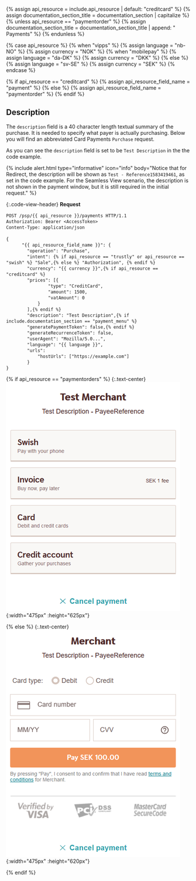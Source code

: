 {% assign api_resource = include.api_resource | default: "creditcard" %}
{% assign documentation_section_title = documentation_section | capitalize %}
{% unless api_resource == "paymentorder" %}
  {% assign documentation_section_title = documentation_section_title | append: " Payments" %}
{% endunless %}

{% case api_resource %}
{% when "vipps" %}
  {% assign language = "nb-NO" %}
  {% assign currency = "NOK" %}
{% when "mobilepay" %}
  {% assign language = "da-DK" %}
  {% assign currency = "DKK" %}
{% else %}
  {% assign language = "sv-SE" %}
  {% assign currency = "SEK" %}
{% endcase %}

{% if api_resource == "creditcard" %}
    {% assign api_resource_field_name = "payment" %}
{% else %}
    {% assign api_resource_field_name = "paymentorder" %}
{% endif %}

## Description

The `description` field is a 40 character length textual summary of the
purchase. It is needed to specify what payer is actually purchasing. Below you
will find an abbreviated Card Payments `Purchase` request.

As you can see the `description` field is set to be `Test Description`
in the the code example.

{% include alert.html type="informative" icon="info" body="Notice that for Redirect,
the description will be shown as `Test - Reference1583419461`, as set
in the code example. For the Seamless View scenario, the description is not
shown in the payment window, but it is still required in the initial request."
%}

{:.code-view-header}
**Request**

```http
POST /psp/{{ api_resource }}/payments HTTP/1.1
Authorization: Bearer <AccessToken>
Content-Type: application/json

{
      "{{ api_resource_field_name }}": {
        "operation": "Purchase",
        "intent": {% if api_resource == "trustly" or api_resource == "swish" %} "Sale",{% else %} "Authorization", {% endif %}
        "currency": "{{ currency }}",{% if api_resource == "creditcard" %}
        "prices": [{
                "type": "CreditCard",
                "amount": 1500,
                "vatAmount": 0
            }
        ],{% endif %}
        "description": "Test Description",{% if include.documentation_section == "payment_menu" %}
        "generatePaymentToken": false,{% endif %}
        "generateRecurrenceToken": false,
        "userAgent": "Mozilla/5.0...",
        "language": "{{ language }}",
        "urls":
            "hostUrls": ["https://example.com"]
        }
}
```

{% if api_resource == "paymentorders" %}
{:.text-center}
![The description field as presented in the Payment Menu][description-paymentorders]{:width="475px"
:height="625px"}

{% else %}
{:.text-center}
![The description field as presented in {{ documentation_section_title }}][description-all-payments]{:width="475px"
:height="620px"}

{% endif %}

[description-all-payments]: /assets/screenshots/description-field/description-all-payments.png
[description-paymentorders]: /assets/screenshots/description-field/description-paymentorders.png
